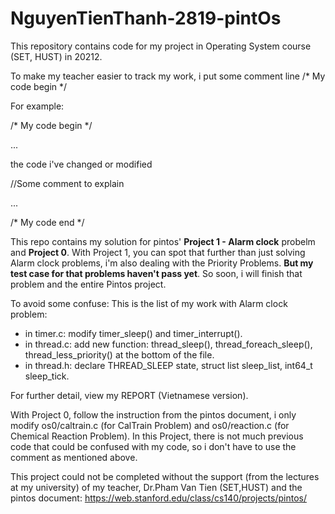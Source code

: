 # NguyenTienThanh-2819-pintOs
This repository contains code for my project in Operating System course  (SET, HUST) in 20212.

To make my teacher easier to track my work, i put some comment line /* My code begin */

For example:

/* My code begin */

...

the code i've changed or modified

//Some comment to explain

...

/* My code end */

This repo contains my solution for pintos' **Project 1 - Alarm clock** probelm and **Project 0**.
With Project 1, you can spot that further than just solving Alarm clock problems, i'm also dealing with the Priority Problems. **But my test case for that problems haven't pass yet**. So soon, i will finish that problem and the entire Pintos project.

To avoid some confuse: This is the list of my work with Alarm clock problem: 

 - in timer.c: modify timer_sleep() and timer_interrupt().
 - in thread.c: add new function: thread_sleep(), thread_foreach_sleep(), thread_less_priority() at the bottom of the file.
 - in thread.h: declare THREAD_SLEEP state, struct list sleep_list, int64_t sleep_tick.
 
 For further detail, view my REPORT (Vietnamese version).

With Project 0, follow the instruction from the pintos document, i only modify os0/caltrain.c (for CalTrain Problem) and os0/reaction.c (for Chemical Reaction Problem). In this Project, there is not much previous code that could be confused with my code, so i don't have to use the comment as mentioned above.

This project could not be completed without the support (from the lectures at my university) of my teacher, Dr.Pham Van Tien (SET,HUST) and the pintos document: https://web.stanford.edu/class/cs140/projects/pintos/
